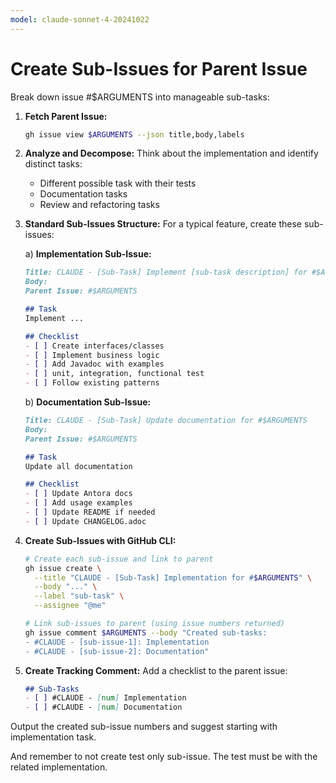 ```yaml
---
model: claude-sonnet-4-20241022
---
```


# Create Sub-Issues for Parent Issue

Break down issue #$ARGUMENTS into manageable sub-tasks:

1. **Fetch Parent Issue:**
   ```bash
   gh issue view $ARGUMENTS --json title,body,labels
   ```

2. **Analyze and Decompose:**
   Think about the implementation and identify distinct tasks:
    - Different possible task with their tests
    - Documentation tasks
    - Review and refactoring tasks

3. **Standard Sub-Issues Structure:**
   For a typical feature, create these sub-issues:

   a) **Implementation Sub-Issue:**
   ```markdown
   Title: CLAUDE - [Sub-Task] Implement [sub-task description] for #$ARGUMENTS
   Body:
   Parent Issue: #$ARGUMENTS
   
   ## Task
   Implement ...
   
   ## Checklist
   - [ ] Create interfaces/classes
   - [ ] Implement business logic
   - [ ] Add Javadoc with examples
   - [ ] unit, integration, functional test
   - [ ] Follow existing patterns
   ```

   b) **Documentation Sub-Issue:**
   ```markdown
   Title: CLAUDE - [Sub-Task] Update documentation for #$ARGUMENTS
   Body:
   Parent Issue: #$ARGUMENTS
   
   ## Task
   Update all documentation
   
   ## Checklist
   - [ ] Update Antora docs
   - [ ] Add usage examples
   - [ ] Update README if needed
   - [ ] Update CHANGELOG.adoc
   ```

4. **Create Sub-Issues with GitHub CLI:**
   ```bash
   # Create each sub-issue and link to parent
   gh issue create \
     --title "CLAUDE - [Sub-Task] Implementation for #$ARGUMENTS" \
     --body "..." \
     --label "sub-task" \
     --assignee "@me"
   
   # Link sub-issues to parent (using issue numbers returned)
   gh issue comment $ARGUMENTS --body "Created sub-tasks:
   - #CLAUDE - [sub-issue-1]: Implementation
   - #CLAUDE - [sub-issue-2]: Documentation"
   ```

5. **Create Tracking Comment:**
   Add a checklist to the parent issue:
   ```markdown
   ## Sub-Tasks
   - [ ] #CLAUDE - [num] Implementation
   - [ ] #CLAUDE - [num] Documentation
   ```

Output the created sub-issue numbers and suggest starting with implementation task.

And remember to not create test only sub-issue. The test must be with the related implementation.